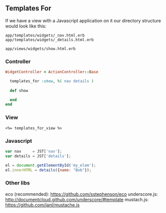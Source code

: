 ## Templates For

If we have a view with a Javascript application on it our directory
structure would look like this:

    app/templates/widgets/_nav.html.erb
    app/templates/widgets/_details.html.erb

    app/views/widgets/show.html.erb

### Controller

```ruby
WidgetController < ActionController::Base

  templates_for :show, %( nav details ) 
 
  def show

  end
end
```

### View

```erb
<%= templates_for_view %>
```

### Javascript

```javascript
var nav     = JST['nav'];
var details = JST['details'];

el = document.getElementById('my_elem');
el.innerHTML = details({name: "Bob"});
```

### Other libs

eco (recommended): https://github.com/sstephenson/eco
underscore.js: http://documentcloud.github.com/underscore/#template
mustach.js: https://github.com/janl/mustache.js
